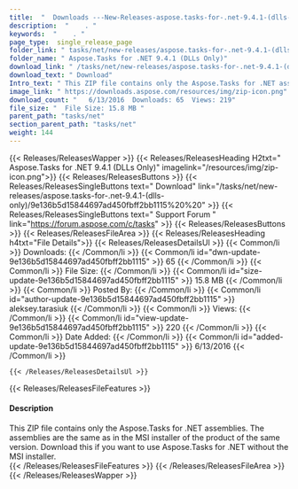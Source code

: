 ```yaml
---
title:  "  Downloads ---New-Releases-aspose.tasks-for-.net-9.4.1-(dlls-only) . " 
description:  "    . " 
keywords:  "    . " 
page_type:  single_release_page
folder_link: " tasks/net/new-releases/aspose.tasks-for-.net-9.4.1-(dlls-only)/"
folder_name: " Aspose.Tasks for .NET 9.4.1 (DLLs Only)"
download_link: " /tasks/net/new-releases/aspose.tasks-for-.net-9.4.1-(dlls-only)/9e136b5d15844697ad450fbff2bb1115"
download_text: " Download"
Intro_text: " This ZIP file contains only the Aspose.Tasks for .NET assemblies. The assemblies..."
image_link: " https://downloads.aspose.com/resources/img/zip-icon.png"
download_count: "   6/13/2016  Downloads: 65  Views: 219"
file_size: "  File Size: 15.8 MB "
parent_path: "tasks/net"
section_parent_path: "tasks/net"
weight: 144 
---
```


{{< Releases/ReleasesWapper >}}
  {{< Releases/ReleasesHeading H2txt=" Aspose.Tasks for .NET 9.4.1 (DLLs Only)" imagelink="/resources/img/zip-icon.png">}}
  {{< Releases/ReleasesButtons >}}
    {{< Releases/ReleasesSingleButtons text=" Download" link="/tasks/net/new-releases/aspose.tasks-for-.net-9.4.1-(dlls-only)/9e136b5d15844697ad450fbff2bb1115%20%20" >}}
    {{< Releases/ReleasesSingleButtons text=" Support Forum " link="https://forum.aspose.com/c/tasks" >}}
  {{< Releases/ReleasesButtons >}}
  {{< Releases/ReleasesFileArea >}}
    {{< Releases/ReleasesHeading h4txt="File Details">}}
    {{< Releases/ReleasesDetailsUl >}}
            {{< Common/li  >}} Downloads: {{< /Common/li >}} 
      {{< Common/li id="dwn-update-9e136b5d15844697ad450fbff2bb1115" >}} 65 {{< /Common/li >}} 
      {{< Common/li  >}} File Size: {{< /Common/li >}} 
      {{< Common/li id="size-update-9e136b5d15844697ad450fbff2bb1115" >}} 15.8 MB {{< /Common/li >}} 
      {{< Common/li  >}} Posted By: {{< /Common/li >}} 
      {{< Common/li id="author-update-9e136b5d15844697ad450fbff2bb1115" >}} aleksey.tarasiuk {{< /Common/li >}} 
      {{< Common/li  >}} Views: {{< /Common/li >}} 
      {{< Common/li id="view-update-9e136b5d15844697ad450fbff2bb1115" >}} 220 {{< /Common/li >}} 
      {{< Common/li  >}} Date Added: {{< /Common/li >}} 
      {{< Common/li id="added-update-9e136b5d15844697ad450fbff2bb1115" >}} 6/13/2016 {{< /Common/li >}} 

    {{< /Releases/ReleasesDetailsUl >}}

  {{< Releases/ReleasesFileFeatures >}}
      <h4>Description</h4><div class="HTMLDescription">This ZIP file contains only the Aspose.Tasks for .NET assemblies. The assemblies are the same as in the MSI installer of the product of the same version. Download this if you want to use Aspose.Tasks for .NET without the MSI installer.</div>
  {{< /Releases/ReleasesFileFeatures >}}
 {{< /Releases/ReleasesFileArea >}}
{{< /Releases/ReleasesWapper >}}


